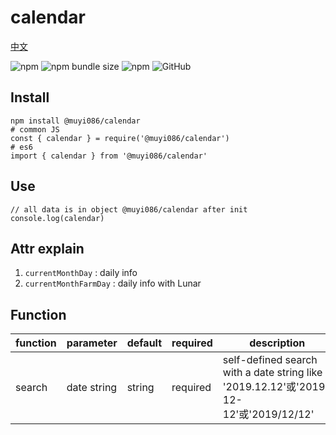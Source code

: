 # calendar

[中文](https://github.com/MuYi086/npm_package/blob/master/calendar/README-CN.md '中文')

![npm](https://img.shields.io/npm/v/@muyi086/calendar) ![npm bundle size](https://img.shields.io/bundlephobia/min/@muyi086/calendar) ![npm](https://img.shields.io/npm/dt/@muyi086/calendar) ![GitHub](https://img.shields.io/github/license/MuYi086/npm_package)

## Install
```SHELL
npm install @muyi086/calendar
# common JS
const { calendar } = require('@muyi086/calendar')
# es6
import { calendar } from '@muyi086/calendar'
```

## Use
```JS
// all data is in object @muyi086/calendar after init
console.log(calendar)
```

## Attr explain
1. `currentMonthDay` : daily info 
1. `currentMonthFarmDay` : daily info with Lunar

## Function

function|parameter|default|required|description|
--|--|--|--|--|
search|date string|string|required|self-defined search with a date string like '2019.12.12'或'2019-12-12'或'2019/12/12'|
